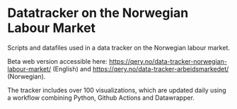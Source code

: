 # Datatracker on the Norwegian Labour Market 

Scripts and datafiles used in a data tracker on the Norwegian labour market. 

Beta web version accessible here: https://qery.no/data-tracker-norwegian-labour-market/ (English) and https://qery.no/data-tracker-arbeidsmarkedet/ (Norwegian). 

The tracker includes over 100 visualizations, which are updated daily using a workflow combining Python, Github Actions and Datawrapper.
